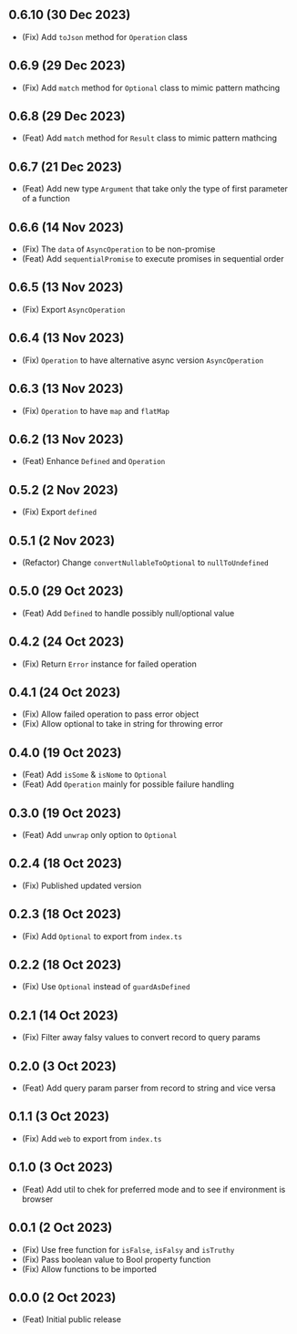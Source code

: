 ## 0.6.10 (30 Dec 2023)

-   (Fix) Add `toJson` method for `Operation` class


## 0.6.9 (29 Dec 2023)

-   (Fix) Add `match` method for `Optional` class to mimic pattern mathcing

## 0.6.8 (29 Dec 2023)

-   (Feat) Add `match` method for `Result` class to mimic pattern mathcing

## 0.6.7 (21 Dec 2023)

-   (Feat) Add new type `Argument` that take only the type of first parameter of a function

## 0.6.6 (14 Nov 2023)

-   (Fix) The `data` of `AsyncOperation` to be non-promise
-   (Feat) Add `sequentialPromise` to execute promises in sequential order

## 0.6.5 (13 Nov 2023)

-   (Fix) Export `AsyncOperation`

## 0.6.4 (13 Nov 2023)

-   (Fix) `Operation` to have alternative async version `AsyncOperation`

## 0.6.3 (13 Nov 2023)

-   (Fix) `Operation` to have `map` and `flatMap`

## 0.6.2 (13 Nov 2023)

-   (Feat) Enhance `Defined` and `Operation`

## 0.5.2 (2 Nov 2023)

-   (Fix) Export `defined`

## 0.5.1 (2 Nov 2023)

-   (Refactor) Change `convertNullableToOptional` to `nullToUndefined`

## 0.5.0 (29 Oct 2023)

-   (Feat) Add `Defined` to handle possibly null/optional value

## 0.4.2 (24 Oct 2023)

-   (Fix) Return `Error` instance for failed operation

## 0.4.1 (24 Oct 2023)

-   (Fix) Allow failed operation to pass error object
-   (Fix) Allow optional to take in string for throwing error

## 0.4.0 (19 Oct 2023)

-   (Feat) Add `isSome` & `isNome` to `Optional`
-   (Feat) Add `Operation` mainly for possible failure handling

## 0.3.0 (19 Oct 2023)

-   (Feat) Add `unwrap` only option to `Optional`

## 0.2.4 (18 Oct 2023)

-   (Fix) Published updated version

## 0.2.3 (18 Oct 2023)

-   (Fix) Add `Optional` to export from `index.ts`

## 0.2.2 (18 Oct 2023)

-   (Fix) Use `Optional` instead of `guardAsDefined`

## 0.2.1 (14 Oct 2023)

-   (Fix) Filter away falsy values to convert record to query params

## 0.2.0 (3 Oct 2023)

-   (Feat) Add query param parser from record to string and vice versa

## 0.1.1 (3 Oct 2023)

-   (Fix) Add `web` to export from `index.ts`

## 0.1.0 (3 Oct 2023)

-   (Feat) Add util to chek for preferred mode and to see if environment is browser

## 0.0.1 (2 Oct 2023)

-   (Fix) Use free function for `isFalse`, `isFalsy` and `isTruthy`
-   (Fix) Pass boolean value to Bool property function
-   (Fix) Allow functions to be imported

## 0.0.0 (2 Oct 2023)

-   (Feat) Initial public release
